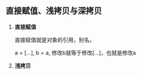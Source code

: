 ## 直接赋值、浅拷贝与深拷贝

1. **直接赋值**

   直接赋值就是对象的引用，别名。

   a = [...], b = a, 修改b就等于修改[...]，也就是修改a 

2. **浅拷贝**

   